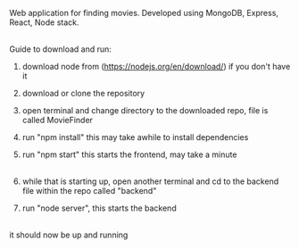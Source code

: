 Web application for finding movies.
Developed using MongoDB, Express, React, Node stack.  <br/><br /> 

Guide to download and run:
1. download node from (https://nodejs.org/en/download/) if you don't have it
2. download or clone the repository
3. open terminal and change directory to the downloaded repo, file is called MovieFinder
4. run "npm install" this may take awhile to install dependencies
5. run "npm start" this starts the frontend, may take a minute  <br/><br /> 

6. while that is starting up, open another terminal and cd to the backend file within the repo called "backend"
7. run "node server", this starts the backend  <br/><br /> 

it should now be up and running
